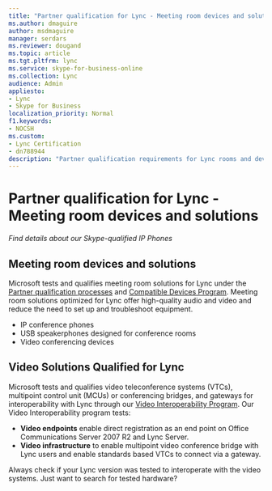 ```yaml
---
title: "Partner qualification for Lync - Meeting room devices and solutions"
ms.author: dmaguire
author: msdmaguire
manager: serdars
ms.reviewer: dougand
ms.topic: article
ms.tgt.pltfrm: lync
ms.service: skype-for-business-online
ms.collection: Lync
audience: Admin
appliesto:
- Lync
- Skype for Business 
localization_priority: Normal
f1.keywords:
- NOCSH
ms.custom:
- Lync Certification
- dn788944
description: "Partner qualification requirements for Lync rooms and devices."
---
```


# Partner qualification for Lync - Meeting room devices and solutions

*Find details about our Skype-qualified IP Phones*

## Meeting room devices and solutions

Microsoft tests and qualifies meeting room solutions for Lync under the [Partner qualification processes](partner-qualification.md) and [Compatible Devices Program](partner-qualification.md#compatible-devices-program). Meeting room solutions optimized for Lync offer high-quality audio and video and reduce the need to set up and troubleshoot equipment.

- IP conference phones
- USB speakerphones designed for conference rooms
- Video conferencing devices

## Video Solutions Qualified for Lync

Microsoft tests and qualifies video teleconference systems (VTCs), multipoint control unit (MCUs) or conferencing bridges, and gateways for interoperability with Lync through our [Video Interoperability Program](partner-qualification.md#video-interoperability). Our Video Interoperability program tests:

- **Video endpoints** enable direct registration as an end point on Office Communications Server 2007 R2 and Lync Server.
- **Video infrastructure** to enable multipoint video conference bridge with Lync users and enable standards based VTCs to connect via a gateway.

Always check if your Lync version was tested to interoperate with the video systems.
Just want to search for tested hardware?
